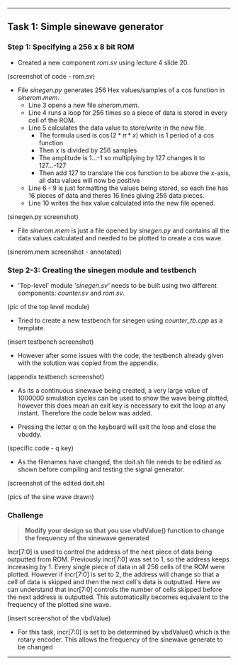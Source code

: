 
---
## Task 1: Simple sinewave generator

### **Step 1:** Specifying a 256 x 8 bit ROM

- Created a new component *rom.sv* using lecture 4 slide 20. 

(screenshot of code - rom.sv)

- File *sinegen.py* generates 256 Hex values/samples of a cos function in *sinerom.mem*. 
    - Line 3 opens a new file *sinerom.mem*. 
    - Line 4 runs a loop for 256 times so a piece of data is stored in every cell of the ROM.
    - Line 5 calculates the data value to store/write in the new file.
        - The formula used is $\cos(2*π*x)$ which is 1 period of a cos function
        - Then x is divided by 256 samples
        - The amplitude is 1...-1 so multiplying by 127 changes it to 127...-127 
        - Then add 127 to translate the cos function to be above the x-axis, all data values will now be positive
    - Line 6 - 9 is just formatting the values being stored, so each line has 16 pieces of data and theres 16 lines giving 256 data pieces.
    - Line 10 writes the hex value calculated into the new file opened.

(sinegen.py screenshot)

- File *sinerom.mem* is just a file opened by *sinegen.py* and contains all the data values calculated and needed to be plotted to create a cos wave.

(sinerom.mem screenshot - annotated)


### **Step 2-3:** Creating the sinegen module and testbench

- 'Top-level' module *'sinegen.sv'* needs to be built using two different components: *counter.sv* and *rom.sv*.

(pic of the top level module)

- Tried to create a new testbench for sinegen using *counter_tb.cpp* as a template. 

(insert testbench screenshot)

- However after some issues with the code, the testbench already given with the solution was copied from the appendix. 

(appendix testbench screenshot)

- As its a continuous sinewave being created, a very large value of 1000000 simulation cycles can be used to show the wave being plotted, however this does mean an exit key is necessary to exit the loop at any instant. Therefore the code below was added. 

- Pressing the letter q on the keyboard will exit the loop and close the vbuddy. 

(specific code - q key)

- As the filenames have changed, the doit.sh file needs to be editied as shown before compiling and testing the signal generator.

(screenshot of the edited doit.sh)

(pics of the sine wave drawn)

### **Challenge** 

> **Modify your design so that you use vbdValue() function to change the frequency of the sinewave generated**

Incr[7:0] is used to control the address of the next piece of data being outputted from ROM. Previously incr[7:0] was set to 1, so the address keeps increasing by 1. Every single piece of data in all 256 cells of the ROM were plotted. However if incr[7:0] is set to 2, the address will change so that a cell of data is skipped and then the next cell's data is outputted. Here we can understand that incr[7:0] controls the number of cells skipped before the next address is outputted. This automatically becomes equivalent to the frequency of the plotted sine wave.

(insert screenshot of the vbdValue)

- For this task, incr[7:0] is set to be determined by vbdValue() which is the rotary encoder. This allows the frequency of the sinewave generate to be changed 

---